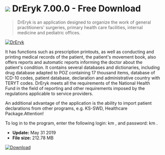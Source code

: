 # ![](https://cdn.softexe.net/static/icon/win.gif) DrEryk 7.00.0 - Free Download

> DrEryk is an application designed to organize the work of general practitioners' surgeries, primary health care facilities, internal medicine and pediatric offices.

[![DrEryk](https://gallery.dpcdn.pl/imgc/Tools/243/g_-_420x350_1.5_-_x20090924225933.PNG)](https://softexe.net/win/business/finance/dreryk:aadb.html)

It has functions such as prescription printouts, as well as conducting and printing medical records of the patient, the patient's movement book, also offers reports and automatic reports informing the doctor about the patient's condition. It contains several databases and dictionaries, including drug database adapted to POZ containing 17 thousand items, database of ICD-10 codes, patient database, declaration and administrative country with TERYT codes. DrEryk meets all the requirements of the National Health Fund in the field of reporting and other requirements imposed by the regulations applicable to service providers.
 
 An additional advantage of the application is the ability to import patient declarations from other programs, e.g. KS-SWD, Healthcare Package.Attention!
 
 To log in to the program, enter the following login: km , and password: km .


- **Update:** May 31 2019
- **File size:** 212.78 MB

[![Download](https://cdn.softexe.net/static/img/download.png)](https://softexe.net/win/business/finance/dreryk:aadb.html)

